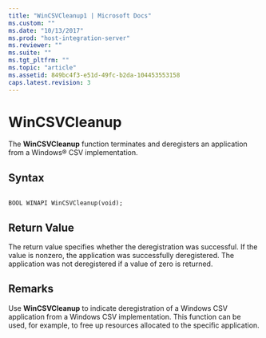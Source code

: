 ```yaml
---
title: "WinCSVCleanup1 | Microsoft Docs"
ms.custom: ""
ms.date: "10/13/2017"
ms.prod: "host-integration-server"
ms.reviewer: ""
ms.suite: ""
ms.tgt_pltfrm: ""
ms.topic: "article"
ms.assetid: 849bc4f3-e51d-49fc-b2da-104453553158
caps.latest.revision: 3
---
```

# WinCSVCleanup
The **WinCSVCleanup** function terminates and deregisters an application from a Windows® CSV implementation.  
  
## Syntax  
  
```  
  
BOOL WINAPI WinCSVCleanup(void);  
```  
  
## Return Value  
 The return value specifies whether the deregistration was successful. If the value is nonzero, the application was successfully deregistered. The application was not deregistered if a value of zero is returned.  
  
## Remarks  
 Use **WinCSVCleanup** to indicate deregistration of a Windows CSV application from a Windows CSV implementation. This function can be used, for example, to free up resources allocated to the specific application.
